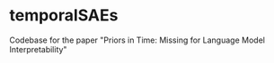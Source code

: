 # temporalSAEs
Codebase for the paper "Priors in Time: Missing for Language Model Interpretability"
